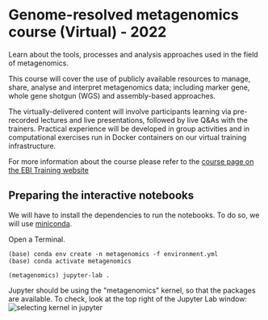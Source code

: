 # Genome-resolved metagenomics course (Virtual) - 2022

Learn about the tools, processes and analysis approaches used in the field of metagenomics.

This course will cover the use of publicly available resources to manage, share, analyse and interpret metagenomics data; including marker gene, whole gene shotgun (WGS) and assembly-based approaches.

The virtually-delivered content will involve participants learning via pre-recorded lectures and live presentations, followed by live Q&As with the trainers. Practical experience will be developed in group activities and in computational exercises run in Docker containers on our virtual training infrastructure.

For more information about the course please refer to the [course page on the EBI Training website](https://www.ebi.ac.uk/training/events/metagenomics-bioinformatics-2022)

## Preparing the interactive notebooks

We will have to install the dependencies to run the notebooks. To do so, we will use [miniconda](https://docs.conda.io/en/latest/miniconda.html).

Open a Terminal.

```shell
(base) conda env create -n metagenomics -f environment.yml
(base) conda activate metagenomics
```

```shell
(metagenomics) jupyter-lab .
```

Jupyter should be using the "metagenomics" kernel, so that the packages are available.
To check, look at the top right of the Jupyter Lab window:
![selecting kernel in jupyter](notebooks/assets/jupyter-kernel-selection.png)
